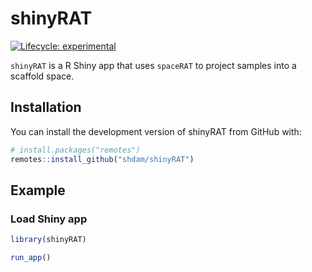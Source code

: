 
<!-- README.md is generated from README.Rmd. Please edit that file -->

# shinyRAT

<!-- badges: start -->

[![Lifecycle:
experimental](https://img.shields.io/badge/lifecycle-experimental-orange.svg)](https://lifecycle.r-lib.org/articles/stages.html#experimental)
<!-- badges: end -->

`shinyRAT` is a R Shiny app that uses `spaceRAT` to project samples into
a scaffold space.

## Installation

You can install the development version of shinyRAT from GitHub with:

``` r
# install.packages("remotes")
remotes::install_github("shdam/shinyRAT")
```

## Example

### Load Shiny app

``` r
library(shinyRAT)

run_app()
```
